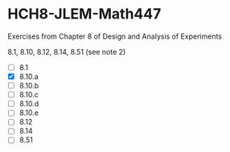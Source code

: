 # HCH8-JLEM-Math447
Exercises from Chapter 8 of Design and Analysis of Experiments

8.1, 8.10, 8.12, 8.14, 8.51 (see note 2)

- [ ] 8.1
- [x] 8.10.a
- [ ] 8.10.b
- [ ] 8.10.c
- [ ] 8.10.d
- [ ] 8.10.e
- [ ] 8.12
- [ ] 8.14
- [ ] 8.51
